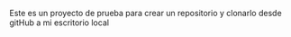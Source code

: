 Este es un proyecto de prueba para crear un repositorio y clonarlo desde gitHub a mi escritorio local
